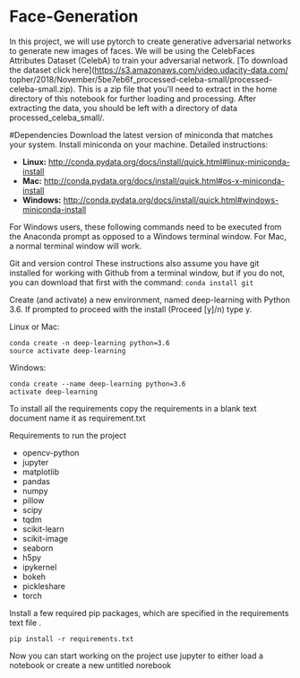 # Face-Generation
In this project, we will use pytorch to create generative adversarial networks to generate new images of faces. We will be using the CelebFaces Attributes 
Dataset (CelebA) to train your adversarial network. [To download the dataset click here](https://s3.amazonaws.com/video.udacity-data.com/
topher/2018/November/5be7eb6f_processed-celeba-small/processed-celeba-small.zip). This is a zip file that you'll need to extract in the 
home directory of this notebook for further loading and processing. After extracting the data, you should be left with a directory of data
processed_celeba_small/.

#Dependencies
Download the latest version of miniconda that matches your system.
Install miniconda on your machine. Detailed instructions:  
+  **Linux:** http://conda.pydata.org/docs/install/quick.html#linux-miniconda-install  
+   **Mac:**  http://conda.pydata.org/docs/install/quick.html#os-x-miniconda-install  
+  **Windows:** http://conda.pydata.org/docs/install/quick.html#windows-miniconda-install   
  
 For Windows users, these following commands need to be executed from the Anaconda prompt  as opposed to a Windows terminal window. For 
 Mac, a normal terminal window will work.

Git and version control
These instructions also assume you have git installed for working with Github from a terminal window, but if you do not, you can download
that first with the command:
`conda install git`

Create (and activate) a new environment, named deep-learning with Python 3.6. If prompted to proceed with the install (Proceed [y]/n)
type y.

Linux or Mac:
```
conda create -n deep-learning python=3.6
source activate deep-learning
``` 

Windows:
```
conda create --name deep-learning python=3.6
activate deep-learning
```  

To install all the requirements copy the requirements in a blank text document name it as requirement.txt 

Requirements to run the project
+  opencv-python
+  jupyter
+  matplotlib
+  pandas
+  numpy
+  pillow
+  scipy
+  tqdm
+  scikit-learn
+  scikit-image
+  seaborn
+  h5py
+  ipykernel
+  bokeh
+  pickleshare
+  torch  
 
Install a few required pip packages, which are specified in the requirements text file .

```
pip install -r requirements.txt
```
Now you can start working on the project use jupyter to either load a notebook or create a new untitled norebook 
